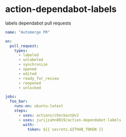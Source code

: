 # action-dependabot-labels

labels dependabot pull requests

```yml
name: "Automerge PR"

on:
  pull_request:
    types:
      - labeled
      - unlabeled
      - synchronize
      - opened
      - edited
      - ready_for_review
      - reopened
      - unlocked

jobs:
  foo_bar:
    runs-on: ubuntu-latest
    steps:
      - uses: actions/checkout@v2
      - uses: jurijzahn8019/action-dependabot-labels
        with:
          token: ${{ secrets.GITHUB_TOKEN }}
```
